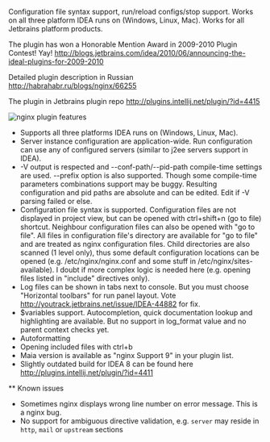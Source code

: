 Configuration file syntax support, run/reload configs/stop support. Works on all three platform IDEA runs on (Windows, Linux, Mac). Works for all Jetbrains platform products.

The plugin has won a Honorable Mention Award in 2009-2010 Plugin Contest! Yay! http://blogs.jetbrains.com/idea/2010/06/announcing-the-ideal-plugins-for-2009-2010

Detailed plugin description in Russian http://habrahabr.ru/blogs/nginx/66255

The plugin in Jetbrains plugin repo http://plugins.intellij.net/plugin/?id=4415

![nginx plugin features](http://img571.imageshack.us/img571/4932/pluginfeatures.png)

* Supports all three platforms IDEA runs on (Windows, Linux, Mac).
* Server instance configuration are application-wide. Run configuration can use any of configured servers (similar to j2ee servers support in IDEA).
* -V output is respected and --conf-path/--pid-path compile-time settings are used. --prefix option is also supported. Though some compile-time parameters combinations support may be buggy. Resulting configuration and pid paths are absolute and can be edited. Edit if -V parsing failed or else.
* Configuration file syntax is supported. Configuration files are not displayed in project view, but can be opened with ctrl+shift+n (go to file) shortcut. Neighbour configuration files can also be opened with "go to file". All files in configuration file's directory are available for "go to file" and are treated as nginx configuration files. Child directories are also scanned (1 level only), thus some default configuration locations can be opened (e.g. /etc/nginx/nginx.conf and some stuff in /etc/nginx/sites-available). I doubt if more complex logic is needed here (e.g. opening files listed in "include" directives only).
* Log files can be shown in tabs next to console. But you must choose "Horizontal toolbars" for run panel layout. Vote http://youtrack.jetbrains.net/issue/IDEA-44882 for fix.
* $variables support. Autocompletion, quick documentation lookup and highlighting are available. But no support in log_format value and no parent context checks yet.
* Autoformatting
* Opening included files with ctrl+b
* Maia version is available as "nginx Support 9" in your plugin list.
* Slightly outdated build for IDEA 8 can be found here http://plugins.intellij.net/plugin/?id=4411

** Known issues
* Sometimes nginx displays wrong line number on error message. This is a nginx bug.
* No support for ambiguous directive validation, e.g. `server` may reside in `http`, `mail` or `upstream` sections
